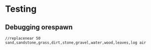 # Testing

## Debugging orespawn

	//replacenear 50 sand,sandstone,grass,dirt,stone,gravel,water,wood,leaves,log air